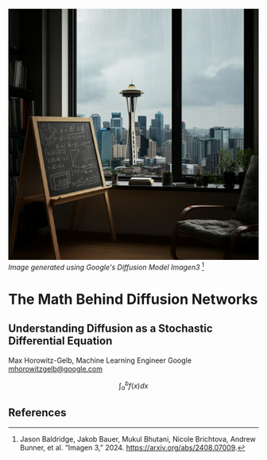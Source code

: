 ![](./title_image.png)
*Image generated using Google's Diffusion Model Imagen3* [^1]  
# The Math Behind Diffusion Networks
## Understanding Diffusion as a Stochastic Differential Equation

Max Horowitz-Gelb, 
Machine Learning Engineer Google mhorowitzgelb@google.com

$$ \int_{a}^{b} f(x) dx $$

## References
[^1]: Jason Baldridge, Jakob Bauer, Mukul Bhutani, Nicole Brichtova, Andrew Bunner, et al. “Imagen 3,” 2024. https://arxiv.org/abs/2408.07009. 
